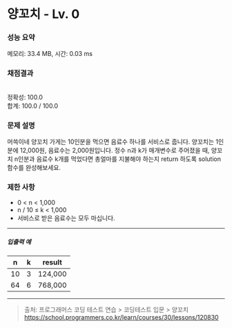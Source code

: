 # 양꼬치 - Lv. 0

### 성능 요약

메모리: 33.4 MB, 시간: 0.03 ms

### 채점결과

<br/>정확성: 100.0<br/>합계: 100.0 / 100.0

### 문제 설명

머쓱이네 양꼬치 가게는 10인분을 먹으면 음료수 하나를 서비스로 줍니다. 양꼬치는 1인분에 12,000원, 음료수는 2,000원입니다. 정수 n과 k가 매개변수로 주어졌을 때, 양꼬치 n인분과 음료수 k개를 먹었다면 총얼마를 지불해야 하는지 return 하도록 solution 함수를 완성해보세요.

### 제한 사항

+ 0 < n < 1,000
+ n / 10 ≤ k < 1,000
+ 서비스로 받은 음료수는 모두 마십니다.

<hr>

<h5>입출력 예</h5>

| n | k | result |
|--|--|--|
| 10 | 3 | 124,000 |
| 64 | 6 | 768,000 |


<hr>

> 출처: 프로그래머스 코딩 테스트 연습 > 코딩테스트 입문 > 양꼬치 https://school.programmers.co.kr/learn/courses/30/lessons/120830
